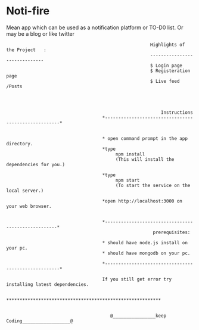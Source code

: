 # Noti-fire
Mean app which can be used as a notification platform or TO-D0 list. Or may be a blog or like twitter

                                                          Highlights of the Project   :
                                                          ------------------------------
                                                          $ Login page
                                                          $ Registeration page
                                                          $ Live feed /Posts 




                                                              Instructions
                                        *-----------------------------------------------------*


                                        * open command prompt in the app directory.
                                        *type 
                                             npm install
                                             (This will install the dependencies for you.)

                                        *type 
                                             npm start 
                                             (To start the service on the local server.)

                                        *open http://localhost:3000 on your web browser.


                                        *----------------------------------------------------*
                                                           prerequisites:

                                        * should have node.js install on your pc.
                                        * should have mongodb on your pc.

                                        *-----------------------------------------------------*

                                        If you still get error try installing latest dependencies.
                                          
                                        **********************************************************
                                           
                                           
                                           @________________keep Coding__________________@
